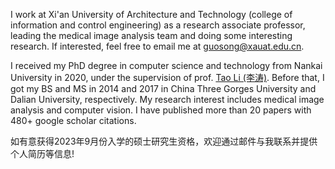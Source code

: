 I work at Xi'an University of Architecture and Technology (college of information and control engineering) as a research associate professor, leading the medical image analysis team and doing some interesting research. If interested, feel free to email me at [guosong@xauat.edu.cn](mailto:guosong@xauat.edu.cn).

I received my PhD degree in computer science and technology from Nankai University in 2020, under the supervision of prof. [Tao Li (李涛)](https://ics.nankai.edu.cn). Before that, I got my BS and MS in 2014 and 2017 in China Three Gorges University and Dalian University, respectively.
My research interest includes medical image analysis and computer vision. I have published more than 20 papers with 480+ google scholar citations.

如有意获得2023年9月份入学的硕士研究生资格，欢迎通过邮件与我联系并提供个人简历等信息!
